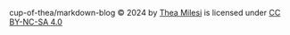 cup-of-thea/markdown-blog © 2024 by [Thea Milesi](https://cupof.coffee) is licensed under [CC BY-NC-SA 4.0](https://creativecommons.org/licenses/by-nc-sa/4.0/?ref=chooser-v1)
